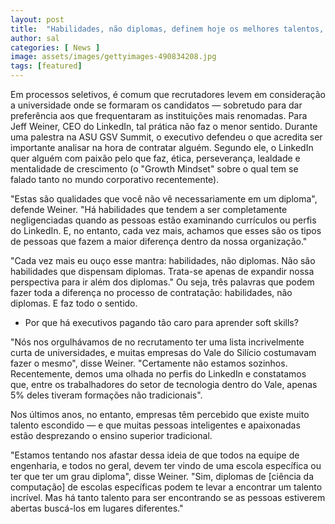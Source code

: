 ```yaml
---
layout: post
title:  "Habilidades, não diplomas, definem hoje os melhores talentos, diz CEO do LinkedIn"
author: sal
categories: [ News ]
image: assets/images/gettyimages-490834208.jpg
tags: [featured]
---
```

Em processos seletivos, é comum que recrutadores levem em consideração a universidade onde se formaram os candidatos — sobretudo para dar preferência aos que frequentaram as instituições mais renomadas. Para Jeff Weiner, CEO do LinkedIn, tal prática não faz o menor sentido. Durante uma palestra na ASU GSV Summit, o executivo defendeu o que acredita ser importante analisar na hora de contratar alguém. Segundo ele, o LinkedIn quer alguém com paixão pelo que faz, ética, perseverança, lealdade e mentalidade de crescimento (o "Growth Mindset" sobre o qual tem se falado tanto no mundo corporativo recentemente).

"Estas são qualidades que você não vê necessariamente em um diploma", defende Weiner. "Há habilidades que tendem a ser completamente negligenciadas quando as pessoas estão examinando currículos ou perfis do LinkedIn. E, no entanto, cada vez mais, achamos que esses são os tipos de pessoas que fazem a maior diferença dentro da nossa organização."

"Cada vez mais eu ouço esse mantra: habilidades, não diplomas. Não são habilidades que dispensam diplomas. Trata-se apenas de expandir nossa perspectiva para ir além dos diplomas." Ou seja, três palavras que podem fazer toda a diferença no processo de contratação: habilidades, não diplomas. E faz todo o sentido.

+ Por que há executivos pagando tão caro para aprender soft skills?

"Nós nos orgulhávamos de no recrutamento ter uma lista incrivelmente curta de universidades, e muitas empresas do Vale do Silício costumavam fazer o mesmo", disse Weiner. "Certamente não estamos sozinhos. Recentemente, demos uma olhada no perfis do LinkedIn e constatamos que, entre os trabalhadores do setor de tecnologia dentro do Vale, apenas 5% deles tiveram formações não tradicionais".

Nos últimos anos, no entanto, empresas têm percebido que existe muito talento escondido — e que muitas pessoas inteligentes e apaixonadas estão desprezando o ensino superior tradicional. 

"Estamos tentando nos afastar dessa ideia de que todos na equipe de engenharia, e todos no geral, devem ter vindo de uma escola específica ou ter que ter um grau diploma", disse Weiner. "Sim, diplomas de [ciência da computação] de escolas específicas podem te levar a encontrar um talento incrível. Mas há tanto talento para ser encontrando se as pessoas estiverem abertas buscá-los em lugares diferentes." 
